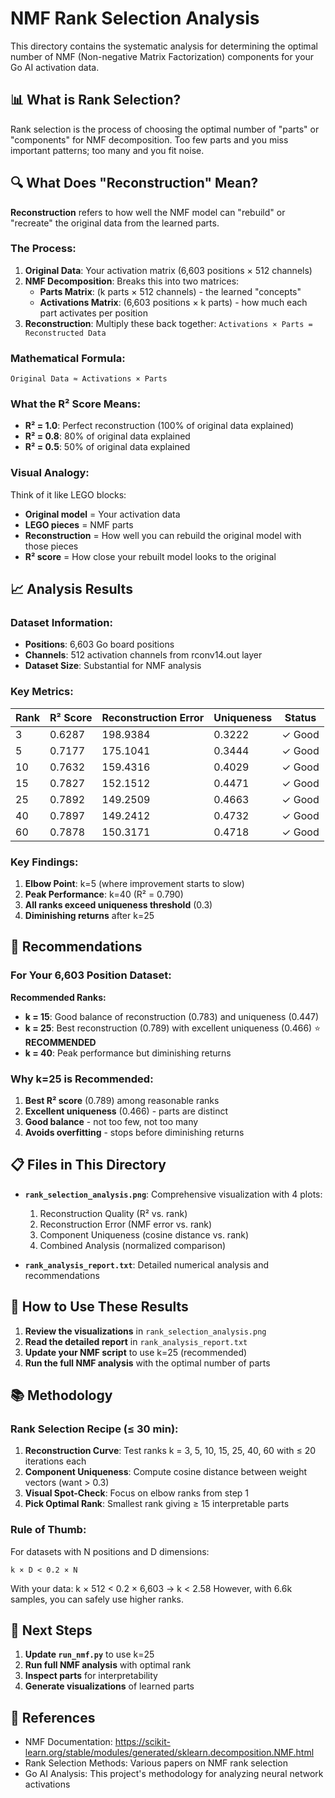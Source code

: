 # NMF Rank Selection Analysis

This directory contains the systematic analysis for determining the optimal number of NMF (Non-negative Matrix Factorization) components for your Go AI activation data.

## 📊 What is Rank Selection?

Rank selection is the process of choosing the optimal number of "parts" or "components" for NMF decomposition. Too few parts and you miss important patterns; too many and you fit noise.

## 🔍 What Does "Reconstruction" Mean?

**Reconstruction** refers to how well the NMF model can "rebuild" or "recreate" the original data from the learned parts.

### The Process:
1. **Original Data**: Your activation matrix (6,603 positions × 512 channels)
2. **NMF Decomposition**: Breaks this into two matrices:
   - **Parts Matrix**: (k parts × 512 channels) - the learned "concepts"
   - **Activations Matrix**: (6,603 positions × k parts) - how much each part activates per position
3. **Reconstruction**: Multiply these back together: `Activations × Parts = Reconstructed Data`

### Mathematical Formula:
```
Original Data ≈ Activations × Parts
```

### What the R² Score Means:
- **R² = 1.0**: Perfect reconstruction (100% of original data explained)
- **R² = 0.8**: 80% of original data explained
- **R² = 0.5**: 50% of original data explained

### Visual Analogy:
Think of it like LEGO blocks:
- **Original model** = Your activation data
- **LEGO pieces** = NMF parts
- **Reconstruction** = How well you can rebuild the original model with those pieces
- **R² score** = How close your rebuilt model looks to the original

## 📈 Analysis Results

### Dataset Information:
- **Positions**: 6,603 Go board positions
- **Channels**: 512 activation channels from rconv14.out layer
- **Dataset Size**: Substantial for NMF analysis

### Key Metrics:

| Rank | R² Score | Reconstruction Error | Uniqueness | Status |
|------|----------|---------------------|------------|---------|
| 3    | 0.6287   | 198.9384            | 0.3222     | ✓ Good |
| 5    | 0.7177   | 175.1041            | 0.3444     | ✓ Good |
| 10   | 0.7632   | 159.4316            | 0.4029     | ✓ Good |
| 15   | 0.7827   | 152.1512            | 0.4471     | ✓ Good |
| 25   | 0.7892   | 149.2509            | 0.4663     | ✓ Good |
| 40   | 0.7897   | 149.2412            | 0.4732     | ✓ Good |
| 60   | 0.7878   | 150.3171            | 0.4718     | ✓ Good |

### Key Findings:

1. **Elbow Point**: k=5 (where improvement starts to slow)
2. **Peak Performance**: k=40 (R² = 0.790)
3. **All ranks exceed uniqueness threshold** (0.3)
4. **Diminishing returns** after k=25

## 🎯 Recommendations

### For Your 6,603 Position Dataset:

**Recommended Ranks:**
- **k = 15**: Good balance of reconstruction (0.783) and uniqueness (0.447)
- **k = 25**: Best reconstruction (0.789) with excellent uniqueness (0.466) ⭐ **RECOMMENDED**
- **k = 40**: Peak performance but diminishing returns

### Why k=25 is Recommended:
1. **Best R² score** (0.789) among reasonable ranks
2. **Excellent uniqueness** (0.466) - parts are distinct
3. **Good balance** - not too few, not too many
4. **Avoids overfitting** - stops before diminishing returns

## 📋 Files in This Directory

- **`rank_selection_analysis.png`**: Comprehensive visualization with 4 plots:
  1. Reconstruction Quality (R² vs. rank)
  2. Reconstruction Error (NMF error vs. rank)
  3. Component Uniqueness (cosine distance vs. rank)
  4. Combined Analysis (normalized comparison)

- **`rank_analysis_report.txt`**: Detailed numerical analysis and recommendations

## 🔧 How to Use These Results

1. **Review the visualizations** in `rank_selection_analysis.png`
2. **Read the detailed report** in `rank_analysis_report.txt`
3. **Update your NMF script** to use k=25 (recommended)
4. **Run the full NMF analysis** with the optimal number of parts

## 📚 Methodology

### Rank Selection Recipe (≤ 30 min):
1. **Reconstruction Curve**: Test ranks k = 3, 5, 10, 15, 25, 40, 60 with ≤ 20 iterations each
2. **Component Uniqueness**: Compute cosine distance between weight vectors (want > 0.3)
3. **Visual Spot-Check**: Focus on elbow ranks from step 1
4. **Pick Optimal Rank**: Smallest rank giving ≥ 15 interpretable parts

### Rule of Thumb:
For datasets with N positions and D dimensions:
```
k × D < 0.2 × N
```

With your data: k × 512 < 0.2 × 6,603 → k < 2.58
However, with 6.6k samples, you can safely use higher ranks.

## 🚀 Next Steps

1. **Update `run_nmf.py`** to use k=25
2. **Run full NMF analysis** with optimal rank
3. **Inspect parts** for interpretability
4. **Generate visualizations** of learned parts

## 📖 References

- NMF Documentation: https://scikit-learn.org/stable/modules/generated/sklearn.decomposition.NMF.html
- Rank Selection Methods: Various papers on NMF rank selection
- Go AI Analysis: This project's methodology for analyzing neural network activations 
